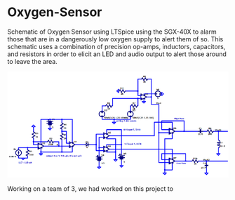 # Oxygen-Sensor
Schematic of Oxygen Sensor using LTSpice using the SGX-40X to alarm those that are in a dangerously low oxygen supply to alert them of so. This schematic uses a combination of precision op-amps, inductors, capacitors, and resistors in order to elicit an LED and audio output to alert those around to leave the area.

![Image of Completed Schematic](Oxygen_Sensor_Circuit_Image.png)

Working on a team of 3, we had worked on this project to 
